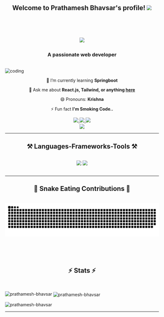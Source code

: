 <h2 align="center">
  Welcome to Prathamesh Bhavsar's profile!
  <img src="https://media.giphy.com/media/hvRJCLFzcasrR4ia7z/giphy.gif" width="28">
</h2>
<br/>


<h1 align="center">
    <img src="https://readme-typing-svg.herokuapp.com/?font=Righteous&size=35&center=true&vCenter=true&width=500&height=70&duration=4000&lines=Hi+There!+👋;+I'm+Prathamesh+Bhavsar!;" />
</h1>

<h3 align="center">A passionate web developer </h3>

<br/>
<img align="center" alt="coding" width="400" src="https://user-images.githubusercontent.com/55389276/140866485-8fb1c876-9a8f-4d6a-98dc-08c4981eaf70.gif">
<br/>
<div align="center">
 
 🌱 I’m currently learning **Springboot**

💬 Ask me about **React.js, Tailwind,  or anything [here](https://github.com/24prathamesh2004/24prathamesh2004/issues)**

😄 Pronouns: **Krishna**

⚡ Fun fact **I'm Smoking Code..**


 </div>
 
<div align="center"> 
  <a href="mailto:prathamesh.bhavsar24@gmail.com">
    <img src="https://img.shields.io/badge/Gmail-333333?style=for-the-badge&logo=gmail&logoColor=red" />
  </a>
  <a href="https://linkedin.com/in/prathamesh-bhavsar-" target="_blank">
    <img src="https://img.shields.io/badge/LinkedIn-0077B5?style=for-the-badge&logo=linkedin&logoColor=white" target="_blank" />
  </a>
  <a href="" target="_blank">
     <img src="https://img.shields.io/badge/Portfolio-FF5722?style=for-the-badge&logo=todoist&logoColor=white" target="_blank" /> <!-- sqlite, safari, google-chrome are other good icon options -->
  </a>
  <br/>
  <img align="center" src="https://visitor-badge.laobi.icu/badge?page_id=24prathamesh2004.24prathamesh2004" />
</div>

 <hr/>
 
<h2 align="center">⚒️ Languages-Frameworks-Tools ⚒️</h2>
<br/>
<div align="center">
    <img src="https://skillicons.dev/icons?i=react,nextjs,tailwind,mui,html,css,vscode,github,figma,git" />
    <img src="https://skillicons.dev/icons?i=java,spring,nodejs,python,javascript,typescript,express,mongodb,c,mysql" /><br>
</div>

<br/>
<hr/>

<div align="center">
 <h2>🐍 Snake Eating Contributions 🐍</h2>
  <br>
  <img alt="snake eating my contributions" src="https://raw.githubusercontent.com/salesp07/salesp07/output/github-contribution-grid-snake.svg" />
  
  <br/><br/><br/>
</div>
<h2 align="center">⚡ Stats ⚡</h2>
<br>
<p><img align="left" src="https://github-readme-stats.vercel.app/api/top-langs?username=24prathamesh2004&show_icons=true&locale=en&layout=compact" alt="prathamesh-bhavsar" /></p>

<p>&nbsp;<img align="center" src="https://github-readme-stats.vercel.app/api?username=24prathamesh2004&show_icons=true&locale=en" alt="prathamesh-bhavsar" /></p>

<p><img align="center" src="https://github-readme-streak-stats.herokuapp.com/?user=24prathamesh2004&" alt="prathamesh-bhavsar" /></p>

<hr/>




<br/>
